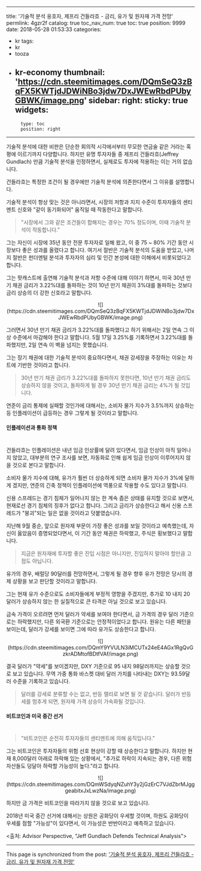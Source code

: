 
---
title: '기술적 분석 옹호자, 제프리 건들라흐 - 금리, 유가 및 원자재 가격 전망'
permlink: 4gzr2f
catalog: true
toc_nav_num: true
toc: true
position: 9999
date: 2018-05-28 01:53:33
categories:
- kr
tags:
- kr
- tooza
- kr-economy
thumbnail: 'https://cdn.steemitimages.com/DQmSeQ3zBqFX5KWTjdJDWiNBo3jdw7DxJWEwRbdPUbyGBWK/image.png'
sidebar:
    right:
        sticky: true
widgets:
    -
        type: toc
        position: right
---


기술적 분석에 대한 비판은 단순한 회의적 시각에서부터 무모한 연금술 같은 거라는 혹평에 이르기까지 다양합니다. 하지만 유명 투자자들 중 제프리 건들라흐(Jeffrey Gundlach) 만큼 기술적 분석을 인정하면서, 실제로도 투자에 적용하는 이는 거의 없습니다.  

건들라흐는 특정한 조건이 될 경우에만 기술적 분석에 의존한다면서 그 이유를 설명합니다. 

기술적 분석이 항상 맞는 것은 아니라면서, 시장의 저항과 지지 수준이 투자자들의 센티멘트 신호와 "같이 동기화되어" 움직일 때 작동한다고 말합니다.

>"시장에서 그와 같은 조건들이 합해지는 경우는 70% 정도이며, 이때 기술적 분석이 작동합니다."

그는 자신이 시장에 35년 동안 전문 투자자로 일해 왔고, 이 중 75 ~ 80% 기간 동안 시장보다 좋은 성과를 올렸다고 합니다. 여기서 절반은 기술적 분석의 도움을 받았고, 나머지 절반은 펀더멘털 분석과 투자자의 심리 및 인간 본성에 대한 이해에서 비롯되었다고 합니다. 

그는 팟캐스트에 출연해 기술적 분석과 저항 수준에 대해 이야기 하면서, 미국 30년 만기 채권 금리가 3.22%대를 돌파하는 것이 10년 만기 채권이 3%대를 돌파하는 것보다 금리 상승의 더 강한 신호라고 말합니다.

<center>
![](https://cdn.steemitimages.com/DQmSeQ3zBqFX5KWTjdJDWiNBo3jdw7DxJWEwRbdPUbyGBWK/image.png)
</center>

그러면서 30년 만기 채권 금리가 3.22%대를 돌파했다고 하기 위해서는 2일 연속 그 이상 수준에서 마감해야 한다고 말합니다.  5월 17일 3.25%를 기록하면서 3.22%대를 돌파했지만, 2일 연속 이 벽을 넘지는 못했습니다.

그는 장기 채권에 대한 기술적 분석이 중요하다면서, 채권 강세장을 주장하는 이유는 차트에 기반한 것이라고 합니다. 

>30년 만기 채권 금리가 3.22%대를 돌파하지 못한다면, 10년 만기 채권 금리도 상승하지 않을 것이고, 돌파하게 될 경우 30년 만기 채권 금리는 4%가 될 것입니다.

연준이 금리 통제에 실패할 것인가에 대해서는, 소비자 물가 지수가 3.5%까지 상승하는 등 인플레이션이 급등하는 경우 그렇게 될 것이라고 말합니다.

#### 인플레이션과 통화 정책
#
건들라흐는 인플레이션은 내년 임금 인상률에 달려 있다면서, 임금 인상이 아직 일어나지 않았고, 대부분의 연구 조사를 보면, 자동화로 인해 쉽게 임금 인상이 이루어지지 않을 것으로 본다고 말합니다.

소비자 물가 지수에 대해, 유가가 훨씬 더 상승하게 되면 소비자 물가 지수가 3%에 달하게 겠지만, 연준의 긴축 정책이 인플레이션에 역풍으로 작용할 수도 있다고 말합니다.

신용 스프레드는 경기 침체가 일어나지 않는 한 계속 좁은 상태를 유지할 것으로 보면서, 현재로선 경기 침체의 징후가 없다고 합니다.  그리고 금리가 상승한다고 해서 신용 스프레드가 "붕괴"되는 일은 없을 것이라고 덧붙였습니다.

지난해 9월 중순, 앞으로 원자재 부문이 가장 좋은 성과를 보일 것이라고 예측했는데, 자신이 옳았음이 증명되었다면서, 이 기간 동안 채권은 하락했고, 주식은 횡보했다고 말합니다. 

>지금은 원자재에 투자할 좋은 진입 시점은 아니지만, 진입하지 말아야 할만큼 고점도 아닙니다.

유가의 경우, 배럴당 90달러를 전망하면서, 그렇게 될 경우 향후 유가 전망은 당시의 경제 상황을 보고 판단할 것이라고 말합니다.

그는 현재 유가 수준으로도 소비자들에게 부정적 영향을 주겠지만, 추가로 10 내지 20달러가 상승하지 않는 한 실질적으로 큰 타격은 아닐 것으로 보고 있습니다.

금속 가격이 오르려면 먼저 달러가 약세를 보여야 한다면서, 금 가격의 경우 달러 기준으로는 하락했지만, 다른 외국환 기준으로는 안정적이었다고 합니다. 원유는 다른 패턴을 보이는데, 달러가 강세를 보이면 그에 따라 유가도 상승한다고 합니다.

<center>
![](https://cdn.steemitimages.com/DQmY9YVULN3iMCUTx24eE4AGx1RgQvGzkrADMtofBDtfVAf/image.png)
</center>

결국 달러가 "약세"를 보이겠지만, DXY 기준으로 95 내지 98달러까지는 상승할 것으로 보고 있습니다.  무역 가중 통화 바스켓 대비 달러 가치를 나타내는 DXY는 93.59달러 수준을 기록하고 있습니다.

>달러를 강세로 분류할 수는 없고, 반등 랠리로 보면 될 것 같습니다.  달러가 반등세를 멈추게 되면, 원자재 가격 상승이 가속화될 것입니다.

#### 비트코인과 미국 중간 선거
#
>"비트코인은 순전히 투자자들의 센티멘트에 의해 움직입니다."

그는 비트코인은 투자자들의 위험 선호 현상이 강할 때 상승한다고 말합니다. 하지만 현재 8,000달러 아래로 하락해 있는 상황에서, "추가로 하락이 지속되는 경우, 다른 위험 자산들도 덩달아 하락할 가능성이 높다."라고 합니다.

<center>
![](https://cdn.steemitimages.com/DQmWSdyqNZuhY3y2jGzErC7VJdZbrMJgggeabitxJxLwzNa/image.png)
</center>

하지만 금 가격은 비트코인을 따라가지 않을 것으로 보고 있습니다.

2018년 미국 중간 선거에 대해서는 상원은 공화당이 우세할 것이며, 하원도 공화당이 우세를 점할 "가능성"이 있다면서, 이 가능성은 반반이라고 예측하고 있습니다.

<출처: Advisor Perspective, "Jeff Gundlach Defends Technical Analysis">

- - -

This page is synchronized from the post: ['기술적 분석 옹호자, 제프리 건들라흐 - 금리, 유가 및 원자재 가격 전망'](https://steemit.com/@pius.pius/4gzr2f)
